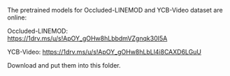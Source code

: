 The pretrained models for Occluded-LINEMOD and YCB-Video dataset are online:

Occluded-LINEMOD: https://1drv.ms/u/s!ApOY_gOHw8hLbbdmVZgnqk30I5A 

YCB-Video: https://1drv.ms/u/s!ApOY_gOHw8hLbLl4i8CAXD6LGuU

Download and put them into this folder.
